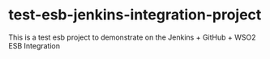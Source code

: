 # test-esb-jenkins-integration-project
This is a test esb project to demonstrate on the Jenkins + GitHub + WSO2 ESB Integration
